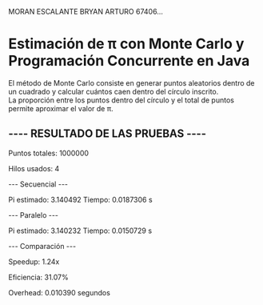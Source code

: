 MORAN ESCALANTE BRYAN ARTURO 67406...

# Estimación de π con Monte Carlo y Programación Concurrente en Java

El método de Monte Carlo consiste en generar puntos aleatorios dentro de un cuadrado y calcular cuántos caen dentro del círculo inscrito.  
La proporción entre los puntos dentro del círculo y el total de puntos permite aproximar el valor de π.

## ---- RESULTADO DE LAS PRUEBAS ----
Puntos totales: 1000000

Hilos usados: 4

--- Secuencial ---

Pi estimado: 3.140492
Tiempo: 0.0187306 s

--- Paralelo ---

Pi estimado: 3.140232
Tiempo: 0.0150729 s

--- Comparación ---

Speedup: 1.24x

Eficiencia: 31.07%

Overhead: 0.010390 segundos

